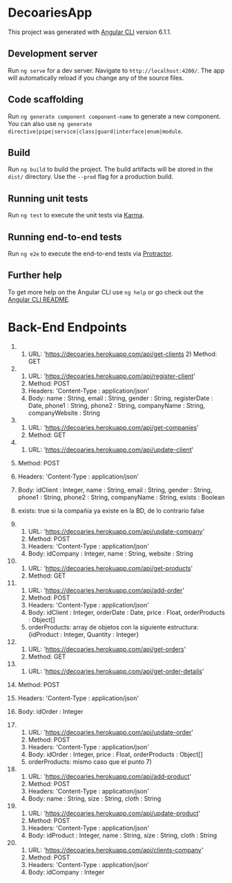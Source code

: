 # DecoariesApp

This project was generated with [Angular CLI](https://github.com/angular/angular-cli) version 6.1.1.

## Development server

Run `ng serve` for a dev server. Navigate to `http://localhost:4200/`. The app will automatically reload if you change any of the source files.

## Code scaffolding

Run `ng generate component component-name` to generate a new component. You can also use `ng generate directive|pipe|service|class|guard|interface|enum|module`.

## Build

Run `ng build` to build the project. The build artifacts will be stored in the `dist/` directory. Use the `--prod` flag for a production build.

## Running unit tests

Run `ng test` to execute the unit tests via [Karma](https://karma-runner.github.io).

## Running end-to-end tests

Run `ng e2e` to execute the end-to-end tests via [Protractor](http://www.protractortest.org/).

## Further help

To get more help on the Angular CLI use `ng help` or go check out the [Angular CLI README](https://github.com/angular/angular-cli/blob/master/README.md).
# Back-End Endpoints
 1)  1) URL: 'https://decoaries.herokuapp.com/api/get-clients 
    2) Method: GET
    
   
2)  1) URL: 'https://decoaries.herokuapp.com/api/register-client'
    2) Method: POST
    3) Headers: 'Content-Type : application/json'
    4) Body: name : String, email : String, gender : String, registerDate : Date, phone1 : String, phone2 : String, companyName : String, companyWebsite : String
    
3) 1) URL: 'https://decoaries.herokuapp.com/api/get-companies'
   2) Method: GET
 4) 1) URL: 'https://decoaries.herokuapp.com/api/update-client'
   2) Method: POST
   3) Headers: 'Content-Type : application/json'
   4) Body: idClient : Integer, name : String, email : String, gender : String, phone1 : String, phone2 : String, companyName : String, exists : Boolean
   5) exists: true si la compañía ya existe en la BD, de lo contrario false
   
5) 1) URL: 'https://decoaries.herokuapp.com/api/update-company'
   2) Method: POST
   3) Headers: 'Content-Type : application/json'
   4) Body: idCompany : Integer, name : String, website : String
   
6) 1) URL: 'https://decoaries.herokuapp.com/api/get-products'
   2) Method: GET
   
7) 1) URL: 'https://decoaries.herokuapp.com/api/add-order'
   2) Method: POST
   3) Headers: 'Content-Type : application/json'
   4) Body: idClient : Integer, orderDate : Date, price : Float, orderProducts : Object[]
   5) orderProducts: array de objetos con la siguiente estructura: {idProduct : Integer, Quantity : Integer}
   
8) 1) URL: 'https://decoaries.herokuapp.com/api/get-orders'
   2) Method: GET
 9) 1) URL: 'https://decoaries.herokuapp.com/api/get-order-details'
   2) Method: POST
   3) Headers: 'Content-Type : application/json'
   4) Body: idOrder : Integer
   
10) 1) URL: 'https://decoaries.herokuapp.com/api/update-order'
    2) Method: POST
    3) Headers: 'Content-Type : application/json'
    4) Body: idOrder : Integer, price : Float, orderProducts : Object[]
    5) orderProducts: mismo caso que el punto 7)
    
 11) 1) URL: 'https://decoaries.herokuapp.com/api/add-product'
     2) Method: POST
     3) Headers: 'Content-Type : application/json'
     4) Body: name : String, size : String, cloth : String
     
 12) 1) URL: 'https://decoaries.herokuapp.com/api/update-product'
     2) Method: POST
     3) Headers: 'Content-Type : application/json'
     4) Body: idProduct : Integer, name : String, size : String, cloth : String
     
 13) 1) URL: 'https://decoaries.herokuapp.com/api/clients-company'
     2) Method: POST
     3) Headers: 'Content-Type : application/json'
     4) Body: idCompany : Integer
